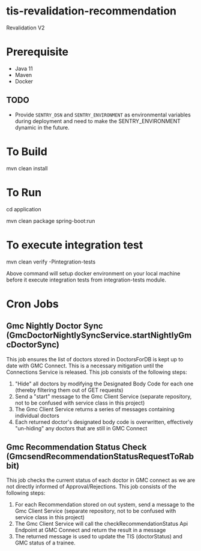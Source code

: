 # tis-revalidation-recommendation

Revalidation V2

# Prerequisite

- Java 11
- Maven
- Docker

## TODO
 - Provide `SENTRY_DSN` and `SENTRY_ENVIRONMENT` as environmental variables
   during deployment and need to make the SENTRY_ENVIRONMENT dynamic in the future.

# To Build

mvn clean install

# To Run

cd application

mvn clean package spring-boot:run

# To execute integration test

mvn clean verify -Pintegration-tests

Above command will setup docker environment on your local machine before it execute integration tests from integration-tests module.


# Cron Jobs
## Gmc Nightly Doctor Sync (GmcDoctorNightlySyncService.startNightlyGmcDoctorSync)
This job ensures the list of doctors stored in DoctorsForDB is kept up to date with GMC Connect.
This is a necessary mitigation until the Connections Service is released.
This job consists of the following steps:
1. "Hide" all doctors by modifying the Designated Body Code for each one (thereby filtering them out of GET requests)
2. Send a "start" message to the Gmc Client Service (separate repository, not to be confused with service class in this project)
3. The Gmc Client Service returns a series of messages containing individual doctors
4. Each returned doctor's designated body code is overwritten, effectively "un-hiding" any doctors that are still in GMC Connect

## Gmc Recommendation Status Check (GmcsendRecommendationStatusRequestToRabbit)
This job checks the current status of each doctor in GMC connect as we are not directly informed of Approval/Rejections.
This job consists of the following steps:
1. For each Recommendation stored on out system, send a message to the Gmc Client Service (separate repository, not to be confused with service class in this project)
2. The Gmc Client Service will call the checkRecommendationStatus Api Endpoint at GMC Connect and return the result in a message
3. The returned message is used to update the TIS (doctorStatus) and GMC status of a trainee.